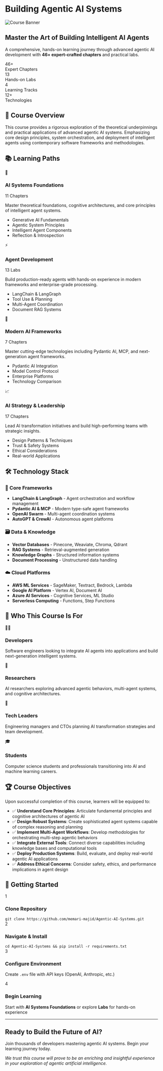 # Building Agentic AI Systems

![Course Banner](banner.png)

<div class="hero-section">
  <div class="hero-content">
    <h2 class="hero-title">Master the Art of Building Intelligent AI Agents</h2>
    <p class="hero-subtitle">A comprehensive, hands-on learning journey through advanced agentic AI development with <strong>46+ expert-crafted chapters</strong> and practical labs.</p>
  </div>
</div>

<div class="stats-container">
  <div class="stat-item">
    <div class="stat-number">46+</div>
    <div class="stat-label">Expert Chapters</div>
  </div>
  <div class="stat-item">
    <div class="stat-number">13</div>
    <div class="stat-label">Hands-on Labs</div>
  </div>
  <div class="stat-item">
    <div class="stat-number">4</div>
    <div class="stat-label">Learning Tracks</div>
  </div>
  <div class="stat-item">
    <div class="stat-number">12+</div>
    <div class="stat-label">Technologies</div>
  </div>
</div>

## 🎯 Course Overview

This course provides a rigorous exploration of the theoretical underpinnings and practical applications of advanced agentic AI systems. Emphasizing core design principles, system orchestration, and deployment of intelligent agents using contemporary software frameworks and methodologies.

## 📚 Learning Paths

<div class="learning-paths">
  <div class="path-card">
    <div class="path-icon">🧠</div>
    <h3>AI Systems Foundations</h3>
    <div class="path-chapters">11 Chapters</div>
    <p>Master theoretical foundations, cognitive architectures, and core principles of intelligent agent systems.</p>
    <ul>
      <li>Generative AI Fundamentals</li>
      <li>Agentic System Principles</li>
      <li>Intelligent Agent Components</li>
      <li>Reflection & Introspection</li>
    </ul>
  </div>

  <div class="path-card">
    <div class="path-icon">⚡</div>
    <h3>Agent Development</h3>
    <div class="path-chapters">13 Labs</div>
    <p>Build production-ready agents with hands-on experience in modern frameworks and enterprise-grade processing.</p>
    <ul>
      <li>LangChain & LangGraph</li>
      <li>Tool Use & Planning</li>
      <li>Multi-Agent Coordination</li>
      <li>Document RAG Systems</li>
    </ul>
  </div>

  <div class="path-card">
    <div class="path-icon">🚀</div>
    <h3>Modern AI Frameworks</h3>
    <div class="path-chapters">7 Chapters</div>
    <p>Master cutting-edge technologies including Pydantic AI, MCP, and next-generation agent frameworks.</p>
    <ul>
      <li>Pydantic AI Integration</li>
      <li>Model Control Protocol</li>
      <li>Enterprise Platforms</li>
      <li>Technology Comparison</li>
    </ul>
  </div>

  <div class="path-card">
    <div class="path-icon">📈</div>
    <h3>AI Strategy & Leadership</h3>
    <div class="path-chapters">17 Chapters</div>
    <p>Lead AI transformation initiatives and build high-performing teams with strategic insights.</p>
    <ul>
      <li>Design Patterns & Techniques</li>
      <li>Trust & Safety Systems</li>
      <li>Ethical Considerations</li>
      <li>Real-world Applications</li>
    </ul>
  </div>
</div>

## 🛠️ Technology Stack

<div class="tech-grid">
  <div class="tech-category">
    <h3>🔧 Core Frameworks</h3>
    <ul>
      <li><strong>LangChain & LangGraph</strong> - Agent orchestration and workflow management</li>
      <li><strong>Pydantic AI & MCP</strong> - Modern type-safe agent frameworks</li>
      <li><strong>OpenAI Swarm</strong> - Multi-agent coordination systems</li>
      <li><strong>AutoGPT & CrewAI</strong> - Autonomous agent platforms</li>
    </ul>
  </div>

  <div class="tech-category">
    <h3>🗃️ Data & Knowledge</h3>
    <ul>
      <li><strong>Vector Databases</strong> - Pinecone, Weaviate, Chroma, Qdrant</li>
      <li><strong>RAG Systems</strong> - Retrieval-augmented generation</li>
      <li><strong>Knowledge Graphs</strong> - Structured information systems</li>
      <li><strong>Document Processing</strong> - Unstructured data handling</li>
    </ul>
  </div>

  <div class="tech-category">
    <h3>☁️ Cloud Platforms</h3>
    <ul>
      <li><strong>AWS ML Services</strong> - SageMaker, Textract, Bedrock, Lambda</li>
      <li><strong>Google AI Platform</strong> - Vertex AI, Document AI</li>
      <li><strong>Azure AI Services</strong> - Cognitive Services, ML Studio</li>
      <li><strong>Serverless Computing</strong> - Functions, Step Functions</li>
    </ul>
  </div>
</div>

## 👥 Who This Course Is For

<div class="audience-cards">
  <div class="audience-card">
    <div class="audience-icon">👨‍💻</div>
    <h3>Developers</h3>
    <p>Software engineers looking to integrate AI agents into applications and build next-generation intelligent systems.</p>
  </div>

  <div class="audience-card">
    <div class="audience-icon">🔬</div>
    <h3>Researchers</h3>
    <p>AI researchers exploring advanced agentic behaviors, multi-agent systems, and cognitive architectures.</p>
  </div>

  <div class="audience-card">
    <div class="audience-icon">🎯</div>
    <h3>Tech Leaders</h3>
    <p>Engineering managers and CTOs planning AI transformation strategies and team development.</p>
  </div>

  <div class="audience-card">
    <div class="audience-icon">🎓</div>
    <h3>Students</h3>
    <p>Computer science students and professionals transitioning into AI and machine learning careers.</p>
  </div>
</div>

## 🏆 Course Objectives

Upon successful completion of this course, learners will be equipped to:

- ✅ **Understand Core Principles**: Articulate fundamental principles and cognitive architectures of agentic AI
- ✅ **Design Robust Systems**: Create sophisticated agent systems capable of complex reasoning and planning  
- ✅ **Implement Multi-Agent Workflows**: Develop methodologies for orchestrating multi-step agentic behaviors
- ✅ **Integrate External Tools**: Connect diverse capabilities including knowledge bases and computational tools
- ✅ **Deploy Production Systems**: Build, evaluate, and deploy real-world agentic AI applications
- ✅ **Address Ethical Concerns**: Consider safety, ethics, and performance implications in agent design

## 🚀 Getting Started

<div class="getting-started">
  <div class="step-card">
    <div class="step-number">1</div>
    <h3>Clone Repository</h3>
    <code>git clone https://github.com/memari-majid/Agentic-AI-Systems.git</code>
  </div>

  <div class="step-card">
    <div class="step-number">2</div>
    <h3>Navigate & Install</h3>
    <code>cd Agentic-AI-Systems && pip install -r requirements.txt</code>
  </div>

  <div class="step-card">
    <div class="step-number">3</div>
    <h3>Configure Environment</h3>
    <p>Create <code>.env</code> file with API keys (OpenAI, Anthropic, etc.)</p>
  </div>

  <div class="step-card">
    <div class="step-number">4</div>
    <h3>Begin Learning</h3>
    <p>Start with <strong>AI Systems Foundations</strong> or explore <strong>Labs</strong> for hands-on experience</p>
  </div>
</div>

---

<div class="cta-section">
  <h2>Ready to Build the Future of AI?</h2>
  <p>Join thousands of developers mastering agentic AI systems. Begin your learning journey today.</p>
</div>

*We trust this course will prove to be an enriching and insightful experience in your exploration of agentic artificial intelligence.* 